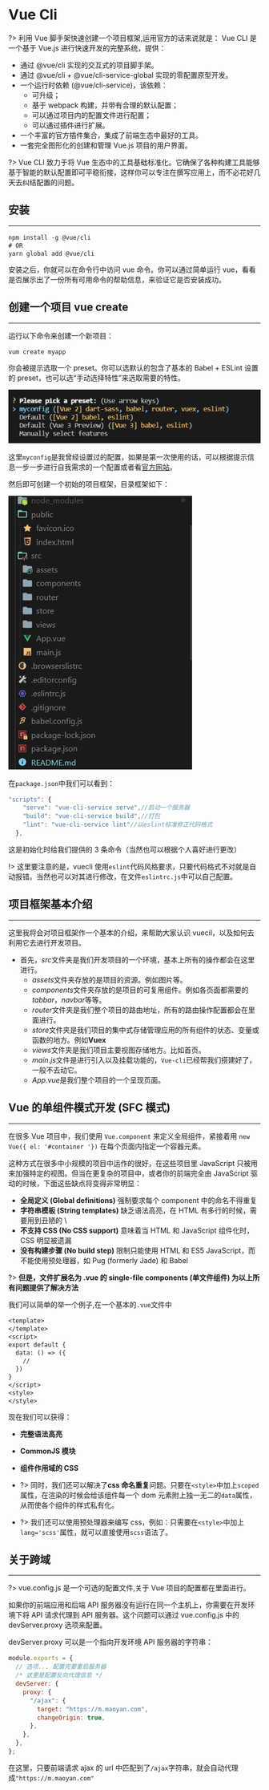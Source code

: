 # Vue Cli

?> 利用 Vue 脚手架快速创建一个项目框架,运用官方的话来说就是： Vue CLI 是一个基于 Vue.js 进行快速开发的完整系统，提供：

- 通过 @vue/cli 实现的交互式的项目脚手架。
- 通过 @vue/cli + @vue/cli-service-global 实现的零配置原型开发。
- 一个运行时依赖 (@vue/cli-service)，该依赖：
  - 可升级；
  - 基于 webpack 构建，并带有合理的默认配置；
  - 可以通过项目内的配置文件进行配置；
  - 可以通过插件进行扩展。
- 一个丰富的官方插件集合，集成了前端生态中最好的工具。
- 一套完全图形化的创建和管理 Vue.js 项目的用户界面。

?> Vue CLI 致力于将 Vue 生态中的工具基础标准化。它确保了各种构建工具能够基于智能的默认配置即可平稳衔接，这样你可以专注在撰写应用上，而不必花好几天去纠结配置的问题。

## 安装

---

```node
npm install -g @vue/cli
# OR
yarn global add @vue/cli
```

安装之后，你就可以在命令行中访问 vue 命令。你可以通过简单运行 vue，看看是否展示出了一份所有可用命令的帮助信息，来验证它是否安装成功。

## 创建一个项目 vue create

---

运行以下命令来创建一个新项目：

```node
vum create myapp
```

你会被提示选取一个 preset。你可以选默认的包含了基本的 Babel + ESLint 设置的 preset，也可以选“手动选择特性”来选取需要的特性。

![vuecli-create](../imgs/vuecli-create1.png)

这里`myconfig`是我曾经设置过的配置，如果是第一次使用的话，可以根据提示信息一步一步进行自我需求的一个配置或者看[官方网站](https://cli.vuejs.org/zh)。

然后即可创建一个初始的项目框架，目录框架如下：

![vuecli](../imgs/vuecli-pro.png)

在`package.json`中我们可以看到：

```js
"scripts": {
    "serve": "vue-cli-service serve",//启动一个服务器
    "build": "vue-cli-service build",//打包
    "lint": "vue-cli-service lint"//以eslint标准修正代码格式
  },
```

这是初始化时给我们提供的 3 条命令（当然也可以根据个人喜好进行更改）

!> 这里要注意的是，vuecli 使用`eslint`代码风格要求，只要代码格式不对就是自动报错。当然也可以对其进行修改，在文件`eslintrc.js`中可以自己配置。

## 项目框架基本介绍

---

这里我将会对项目框架作一个基本的介绍，来帮助大家认识 vuecil，以及如何去利用它去进行开发项目。

- 首先，*src*文件夹是我们开发项目的一个环境，基本上所有的操作都会在这里进行。
  - *assets*文件夹存放的是项目的资源。例如图片等。
  - *components*文件夹存放的是项目的可复用组件。例如各页面都需要的*tabbar*，*navbar*等等。
  - *router*文件夹是我们整个项目的路由地址，所有的路由操作配置都会在里面进行。
  - *store*文件夹是我们项目的集中式存储管理应用的所有组件的状态、变量或函数的地方。例如**Vuex**
  - *views*文件夹是我们项目主要视图存储地方。比如首页。
  - *main.js*文件是进行引入以及挂载功能的，`Vue-cli`已经帮我们搭建好了，一般不去动它。
  - *App.vue*是我们整个项目的一个呈现页面。

## Vue 的单组件模式开发 (SFC 模式)

---

在很多 Vue 项目中，我们使用 `Vue.component` 来定义全局组件，紧接着用 `new Vue({ el: '#container '})` 在每个页面内指定一个容器元素。

这种方式在很多中小规模的项目中运作的很好，在这些项目里 JavaScript 只被用来加强特定的视图。但当在更复杂的项目中，或者你的前端完全由 JavaScript 驱动的时候，下面这些缺点将变得非常明显：

- **全局定义 (Global definitions)** 强制要求每个 component 中的命名不得重复
- **字符串模板 (String templates)** 缺乏语法高亮，在 HTML 有多行的时候，需要用到丑陋的 \
- **不支持 CSS (No CSS support)** 意味着当 HTML 和 JavaScript 组件化时，CSS 明显被遗漏
- **没有构建步骤 (No build step)** 限制只能使用 HTML 和 ES5 JavaScript，而不能使用预处理器，如 Pug (formerly Jade) 和 Babel

?> **但是，文件扩展名为 .vue 的 single-file components (单文件组件) 为以上所有问题提供了解决方法**

我们可以简单的举一个例子,在一个基本的`.vue`文件中

```js,html,css
<template>
</template>
<script>
export default {
  data: () => ({
    //
  })
}
</script>
<style>
</style>
```

现在我们可以获得：

- **完整语法高亮**
- **CommonJS 模块**
- **组件作用域的 CSS**

- ?> 同时，我们还可以解决了**css 命名重复**问题。只要在`<style>`中加上`scoped`属性，在渲染的时候会给该组件每一个 dom 元素附上独一无二的`data`属性，从而使各个组件的样式私有化。
- ?> 我们还可以使用预处理器来编写 css，例如：只需要在`<style>`中加上`lang='scss'`属性，就可以直接使用`scss`语法了。

## 关于跨域

---

?> vue.config.js 是一个可选的配置文件,关于 Vue 项目的配置都在里面进行。

如果你的前端应用和后端 API 服务器没有运行在同一个主机上，你需要在开发环境下将 API 请求代理到 API 服务器。这个问题可以通过 vue.config.js 中的 devServer.proxy 选项来配置。

devServer.proxy 可以是一个指向开发环境 API 服务器的字符串：

```js
module.exports = {
  // 选项... 配置完要重启服务器
  /* 这里是配置反向代理信息 */
  devServer: {
    proxy: {
      "/ajax": {
        target: "https://m.maoyan.com",
        changeOrigin: true,
      },
    },
  },
};
```

在这里，只要前端请求 ajax 的 url 中匹配到了`/ajax`字符串，就会自动代理成`"https://m.maoyan.com"`
